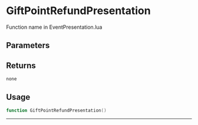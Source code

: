 # GiftPointRefundPresentation
Function name in EventPresentation.lua
## Parameters

## Returns
`none`
## Usage
```lua
function GiftPointRefundPresentation()
```
---
